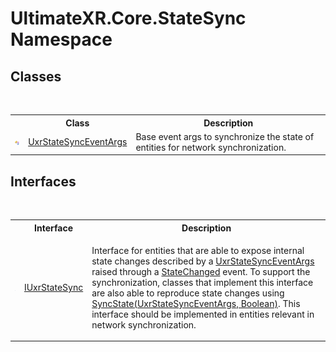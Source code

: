 # UltimateXR.Core.StateSync Namespace

## Classes
&nbsp;<table><tr><th></th><th>Class</th><th>Description</th></tr><tr><td>![Public class](media/pubclass.gif "Public class")</td><td><a href="T_UltimateXR_Core_StateSync_UxrStateSyncEventArgs">UxrStateSyncEventArgs</a></td><td>
Base event args to synchronize the state of entities for network synchronization.</td></tr></table>

## Interfaces
&nbsp;<table><tr><th></th><th>Interface</th><th>Description</th></tr><tr><td>![Public interface](media/pubinterface.gif "Public interface")</td><td><a href="T_UltimateXR_Core_StateSync_IUxrStateSync">IUxrStateSync</a></td><td>

Interface for entities that are able to expose internal state changes described by a <a href="T_UltimateXR_Core_StateSync_UxrStateSyncEventArgs">UxrStateSyncEventArgs</a> raised through a <a href="E_UltimateXR_Core_StateSync_IUxrStateSync_StateChanged">StateChanged</a> event. To support the synchronization, classes that implement this interface are also able to reproduce state changes using <a href="M_UltimateXR_Core_StateSync_IUxrStateSync_SyncState">SyncState(UxrStateSyncEventArgs, Boolean)</a>.
 This interface should be implemented in entities relevant in network synchronization.</td></tr></table>&nbsp;
